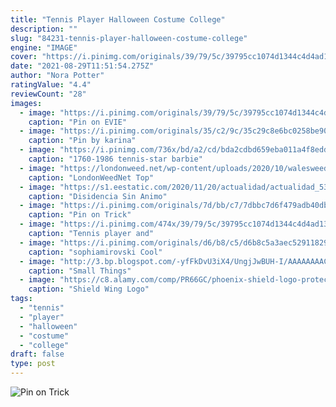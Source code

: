 ```yaml
---
title: "Tennis Player Halloween Costume College"
description: ""
slug: "84231-tennis-player-halloween-costume-college"
engine: "IMAGE"
cover: "https://i.pinimg.com/originals/39/79/5c/39795cc1074d1344c4d4ad134f4acf67.jpg"
date: "2021-08-29T11:51:54.275Z"
author: "Nora Potter"
ratingValue: "4.4"
reviewCount: "28"
images:
  - image: "https://i.pinimg.com/originals/39/79/5c/39795cc1074d1344c4d4ad134f4acf67.jpg"
    caption: "Pin on EVIE"
  - image: "https://i.pinimg.com/originals/35/c2/9c/35c29c8e6bc0258be909a6157a13cd06.jpg"
    caption: "Pin by karina"
  - image: "https://i.pinimg.com/736x/bd/a2/cd/bda2cdbd659eba011a4f8edd709fb67f.jpg"
    caption: "1760-1986 tennis-star barbie"
  - image: "https://londonweed.net/wp-content/uploads/2020/10/walesweed-1024x576.jpg"
    caption: "LondonWeedNet Top"
  - image: "https://s1.eestatic.com/2020/11/20/actualidad/actualidad_537457950_165637618_1706x1702.jpg"
    caption: "Disidencia Sin Animo"
  - image: "https://i.pinimg.com/originals/7d/bb/c7/7dbbc7d6f479adb40db87f395f15adfa.jpg"
    caption: "Pin on Trick"
  - image: "https://i.pinimg.com/474x/39/79/5c/39795cc1074d1344c4d4ad134f4acf67.jpg"
    caption: "Tennis player and"
  - image: "https://i.pinimg.com/originals/d6/b8/c5/d6b8c5a3aec52911829d969305b2b56b.jpg"
    caption: "sophiamirovski Cool"
  - image: "http://3.bp.blogspot.com/-yfFkDvU3iX4/UngjJwBUH-I/AAAAAAAACwo/hq9FXdqSX3w/s1600/IMG_0786.JPG"
    caption: "Small Things"
  - image: "https://c8.alamy.com/comp/PR66GC/phoenix-shield-logo-protection-logo-vector-logo-template-PR66GC.jpg"
    caption: "Shield Wing Logo"
tags:
  - "tennis"
  - "player"
  - "halloween"
  - "costume"
  - "college"
draft: false
type: post
---
```



![Pin on Trick](https://i.pinimg.com/originals/7d/bb/c7/7dbbc7d6f479adb40db87f395f15adfa.jpg "Pin on Trick")


<!--inArticleAds-->

<!--galleryOne-->


<!--inArticleAds-->

<!--galleryTwo-->


<!--galleryThree-->

